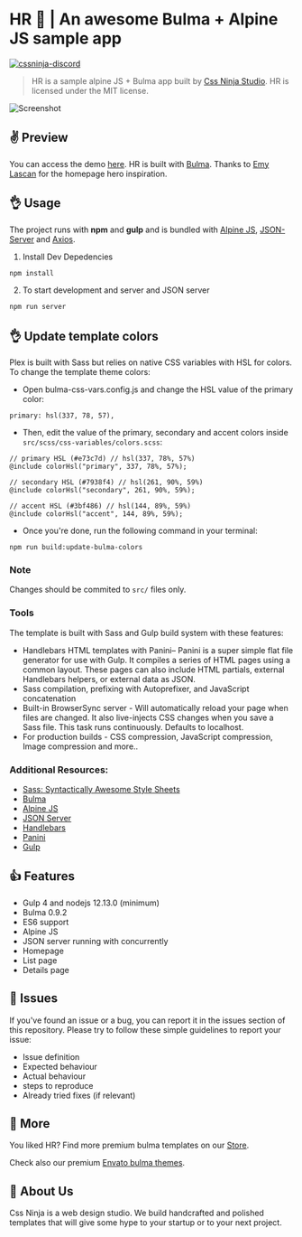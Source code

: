 # HR 👋 | An awesome Bulma + Alpine JS sample app

[![cssninja-discord](https://img.shields.io/discord/785473098069311510?label=join%20us%20on%20discord&color=6944EC)](https://discord.cssninja.io/)

> HR is a sample alpine JS + Bulma app built by [Css Ninja Studio](https://cssninja.io). HR is licensed under the MIT license.

![Screenshot](https://media.cssninja.io/products/hr/product.png "HR landing")

## ✌️ Preview

You can access the demo [here](https://cssninjastudio.github.io/hr/index.html). HR is built with [Bulma](https://bulma.io). Thanks to [Emy Lascan](https://dribbble.com/shots/14820469-wondrhub-Video-Monetization) for the homepage hero inspiration.

## 👌 Usage

The project runs with **npm** and **gulp** and is bundled with [Alpine JS](https://github.com/alpinejs/alpine), [JSON-Server](https://github.com/typicode/json-server)  and [Axios](https://github.com/axios/axios).

1. Install Dev Depedencies

```sh
npm install
```

2. To start development and server and JSON server

```sh
npm run server
```

## 👌 Update template colors

Plex is built with Sass but relies on native CSS variables with HSL for colors. To change the template theme colors:

* Open bulma-css-vars.config.js and change the HSL value of the primary color:

```
primary: hsl(337, 78, 57),
```

* Then, edit the value of the primary, secondary and accent colors inside `src/scss/css-variables/colors.scss`:

```
// primary HSL (#e73c7d) // hsl(337, 78%, 57%)
@include colorHsl("primary", 337, 78%, 57%);

// secondary HSL (#7938f4) // hsl(261, 90%, 59%)
@include colorHsl("secondary", 261, 90%, 59%);

// accent HSL (#3bf486) // hsl(144, 89%, 59%)
@include colorHsl("accent", 144, 89%, 59%);
```

* Once you're done, run the following command in your terminal:

```
npm run build:update-bulma-colors
```

### Note

Changes should be commited to `src/` files only.

### Tools

The template is built with Sass and Gulp build system with these features:

-	Handlebars HTML templates with Panini– Panini is a super simple flat file generator for use with Gulp. It compiles a series of HTML pages using a common layout. These pages can also include HTML partials, external Handlebars helpers, or external data as JSON.
-	Sass compilation, prefixing with Autoprefixer, and JavaScript concatenation
-	Built-in BrowserSync server - Will automatically reload your page when files are changed. It also live-injects CSS changes when you save a Sass file. This task runs continuously. Defaults to localhost.
-	For production builds - CSS compression, JavaScript compression, Image compression and more..


### Additional Resources:
- [Sass: Syntactically Awesome Style Sheets](http://sass-lang.com/)
- [Bulma](https://bulma.io/)
- [Alpine JS](https://github.com/alpinejs/alpine)
- [JSON Server](https://github.com/typicode/json-server)
- [Handlebars](http://handlebarsjs.com/)
- [Panini](https://github.com/zurb/panini)
- [Gulp](https://gulpjs.org/getting-started)


## 👍 Features

* Gulp 4 and nodejs 12.13.0 (minimum)
* Bulma 0.9.2
* ES6 support
* Alpine JS
* JSON server running with concurrently
* Homepage
* List page
* Details page


## 🍔 Issues

If you've found an issue or a bug, you can report it in the issues section of this repository. Please try to follow these simple guidelines to report your issue:

* Issue definition
* Expected behaviour
* Actual behaviour
* steps to reproduce
* Already tried fixes (if relevant)

## 🎉 More

You liked HR? Find more premium bulma templates on our [Store](https://cssninja.io/category/all).

Check also our premium [Envato bulma themes](https://cssninja.io/themes).

## 🚀 About Us

Css Ninja is a web design studio. We build handcrafted and polished templates that will give some hype to your startup or to your next project.


